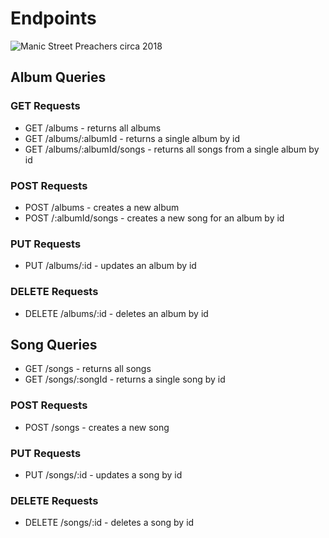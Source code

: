 # Endpoints
![Manic Street Preachers circa 2018](https://i.guim.co.uk/img/media/6c507bb1354046ab8568890b7b3727fed8110d6e/0_596_4116_2470/master/4116.jpg?width=1020&quality=45&dpr=2&s=none)

## Album Queries

### GET Requests
- GET /albums - returns all albums
- GET /albums/:albumId - returns a single album by id
- GET /albums/:albumId/songs - returns all songs from a single album by id

### POST Requests
- POST /albums - creates a new album
- POST  /:albumId/songs - creates a new song for an album by id

### PUT Requests
- PUT /albums/:id - updates an album by id

### DELETE Requests
- DELETE /albums/:id - deletes an album by id

## Song Queries
- GET /songs - returns all songs
- GET /songs/:songId - returns a single song by id

### POST Requests
- POST /songs - creates a new song

### PUT Requests
- PUT /songs/:id - updates a song by id

### DELETE Requests
- DELETE /songs/:id - deletes a song by id

